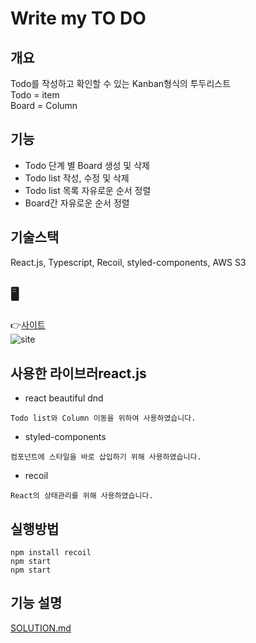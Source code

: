 # Write my TO DO

## 개요  
Todo를 작성하고 확인할 수 있는 Kanban형식의 투두리스트  
Todo = item  
Board = Column  

## 기능  
- Todo 단계 별 Board 생성 및 삭제  
- Todo list 작성, 수정 및 삭제  
- Todo list 목록 자유로운 순서 정렬  
- Board간 자유로운 순서 정렬   

## 기술스택  
React.js, Typescript, Recoil, styled-components, AWS S3  

## 🖥️  
👉[사이트](http://writemytodo.s3-website.ap-northeast-2.amazonaws.com/)  
![site](https://user-images.githubusercontent.com/97449025/210833566-4b54d38b-2929-4e26-8634-d3eee9da09bb.png)


## 사용한 라이브러react.js
- react beautiful dnd   
```
Todo list와 Column 이동을 위하여 사용하였습니다. 
```  
- styled-components  
```
컴포넌트에 스타일을 바로 삽입하기 위해 사용하였습니다. 
```  
- recoil  
```
React의 상태관리를 위해 사용하였습니다.
```  


## 실행방법  
```npm i @types/styled-components
npm install recoil
npm start
npm start
```


## 기능 설명  
[SOLUTION.md](https://github.com/yeeahG/ToDos/blob/main/SOLUTION.md)
